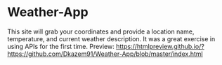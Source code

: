 # Weather-App
This site will grab your coordinates and provide a location name, temperature, and current weather description.
It was a great exercise in using APIs for the first time. 
Preview: https://htmlpreview.github.io/?https://github.com/Dkazem91/Weather-App/blob/master/index.html
